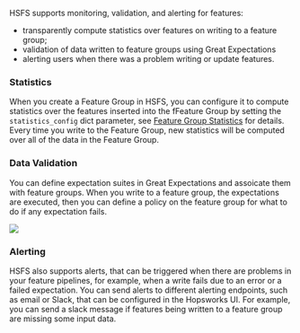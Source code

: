 HSFS supports monitoring, validation, and alerting for features:

 - transparently compute statistics over features on writing to a feature group;
 - validation of data written to feature groups using Great Expectations
 - alerting users when there was a problem writing or update features. 

### Statistics

When you create a Feature Group in HSFS, you can configure it to compute statistics over the features inserted into the fFeature Group by setting the `statistics_config` dict parameter, see [Feature Group Statistics](/user_guides/fs/feature_group/statistics/) for details. Every time you write to the Feature Group, new statistics will be computed over all of the data in the Feature Group.


### Data Validation

You can define expectation suites in Great Expectations and assoicate them with feature groups. When you write to a feature group, the expectations are executed, then you can define a policy on the feature group for what to do if any expectation fails.

<img src="/assets/images/concepts/fs/fg-expectations.svg">



### Alerting

HSFS also supports alerts, that can be triggered when there are problems in your feature pipelines, for example, when a write fails due to an error or a failed expectation. You can send alerts to different alerting endpoints, such as email or Slack, that can be configured in the Hopsworks UI. For example, you can send a slack message if features being written to a feature group are missing some input data.
